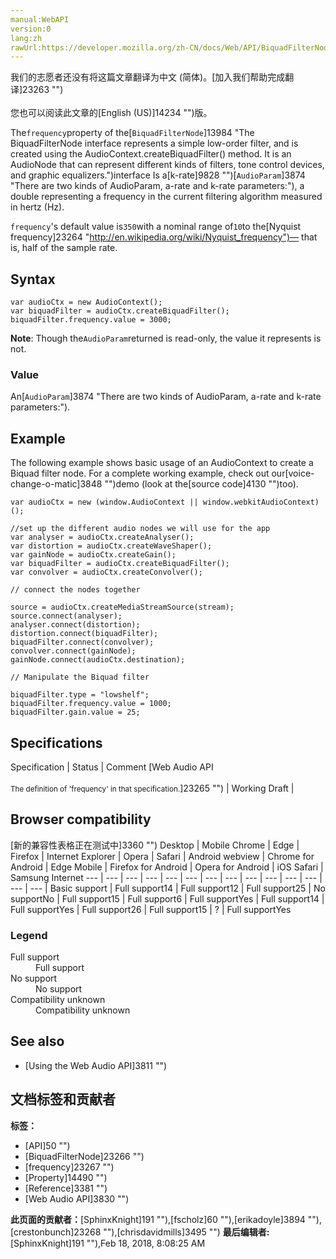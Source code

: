 ```yaml
---
manual:WebAPI
version:0
lang:zh
rawUrl:https://developer.mozilla.org/zh-CN/docs/Web/API/BiquadFilterNode/frequency
---
```




<bdi>我们的志愿者还没有将这篇文章翻译为<bdi>中文 (简体)</bdi>。[加入我们帮助完成翻译]23263 "")<br></br>您也可以阅读此文章的[English (US)]14234 "")版。</bdi>






The`frequency`property of the[`BiquadFilterNode`]13984 "The BiquadFilterNode interface represents a simple low-order filter, and is created using the AudioContext.createBiquadFilter() method. It is an AudioNode that can represent different kinds of filters, tone control devices, and graphic equalizers.")interface Is a[k-rate]9828 "")[`AudioParam`]3874 "There are two kinds of AudioParam, a-rate and k-rate parameters:"), a double representing a frequency in the current filtering algorithm measured in hertz (Hz).



`frequency`&#39;s default value is`350`with a nominal range of`10`to the[Nyquist frequency]23264 "http://en.wikipedia.org/wiki/Nyquist_frequency")— that is, half of the sample rate.



## Syntax<a name="Syntax"></a>

```
var audioCtx = new AudioContext();
var biquadFilter = audioCtx.createBiquadFilter();
biquadFilter.frequency.value = 3000;
```


**Note**: Though the`AudioParam`returned is read-only, the value it represents is not.



### Value<a name="Value"></a>


An[`AudioParam`]3874 "There are two kinds of AudioParam, a-rate and k-rate parameters:").


## Example<a name="Example"></a>


The following example shows basic usage of an AudioContext to create a Biquad filter node. For a complete working example, check out our[voice-change-o-matic]3848 "")demo (look at the[source code]4130 "")too).


```
var audioCtx = new (window.AudioContext || window.webkitAudioContext)();

//set up the different audio nodes we will use for the app
var analyser = audioCtx.createAnalyser();
var distortion = audioCtx.createWaveShaper();
var gainNode = audioCtx.createGain();
var biquadFilter = audioCtx.createBiquadFilter();
var convolver = audioCtx.createConvolver();

// connect the nodes together

source = audioCtx.createMediaStreamSource(stream);
source.connect(analyser);
analyser.connect(distortion);
distortion.connect(biquadFilter);
biquadFilter.connect(convolver);
convolver.connect(gainNode);
gainNode.connect(audioCtx.destination);

// Manipulate the Biquad filter

biquadFilter.type = "lowshelf";
biquadFilter.frequency.value = 1000;
biquadFilter.gain.value = 25;
```

## Specifications<a name="Specifications"></a>
Specification | Status | Comment 
[Web Audio API<br></br><small>The definition of &#39;frequency&#39; in that specification.</small>]23265 "") | Working Draft |  


## Browser compatibility<a name="Browser_compatibility"></a>
[新的兼容性表格正在测试中<i></i>]3360 "")
<abbr>Desktop<i></i></abbr> | <abbr>Mobile<i></i></abbr> 
<abbr>Chrome<i></i></abbr> | <abbr>Edge<i></i></abbr> | <abbr>Firefox<i></i></abbr> | <abbr>Internet Explorer<i></i></abbr> | <abbr>Opera<i></i></abbr> | <abbr>Safari<i></i></abbr> | <abbr>Android webview<i></i></abbr> | <abbr>Chrome for Android<i></i></abbr> | <abbr>Edge Mobile<i></i></abbr> | <abbr>Firefox for Android<i></i></abbr> | <abbr>Opera for Android<i></i></abbr> | <abbr>iOS Safari<i></i></abbr> | <abbr>Samsung Internet<i></i></abbr> 
 ---  |  ---  |  ---  |  ---  |  ---  |  ---  |  ---  |  ---  |  ---  |  ---  |  ---  |  ---  |  ---  |  ---  | 
Basic support | <abbr>Full support</abbr>14 | <abbr>Full support</abbr>12 | <abbr>Full support</abbr>25 | <abbr>No support</abbr>No | <abbr>Full support</abbr>15 | <abbr>Full support</abbr>6 | <abbr>Full support</abbr>Yes | <abbr>Full support</abbr>14 | <abbr>Full support</abbr>Yes | <abbr>Full support</abbr>26 | <abbr>Full support</abbr>15 | <abbr>?</abbr> | <abbr>Full support</abbr>Yes 


### Legend<a name="Legend"></a>
<dl><dt id=''><abbr>Full support</abbr></dt><dd>Full support</dd><dt id=''><abbr>No support</abbr></dt><dd>No support</dd><dt id=''><abbr>Compatibility unknown</abbr></dt><dd>Compatibility unknown</dd></dl>


## See also<a name="See_also"></a>

* [Using the Web Audio API]3811 "")



## 文档标签和贡献者
**标签：**
* [API]50 "")
* [BiquadFilterNode]23266 "")
* [frequency]23267 "")
* [Property]14490 "")
* [Reference]3381 "")
* [Web Audio API]3830 "")

**此页面的贡献者：**[SphinxKnight]191 ""),[fscholz]60 ""),[erikadoyle]3894 ""),[crestonbunch]23268 ""),[chrisdavidmills]3495 "")
**最后编辑者:**[SphinxKnight]191 ""),<time>Feb 18, 2018, 8:08:25 AM</time>


